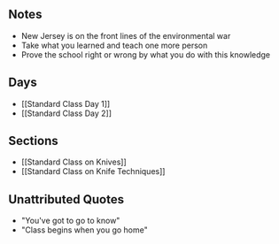 ## Notes
* New Jersey is on the front lines of the environmental war
* Take what you learned and teach one more person
* Prove the school right or wrong by what you do with this knowledge

## Days
* [[Standard Class Day 1]]
* [[Standard Class Day 2]]

## Sections
* [[Standard Class on Knives]]
* [[Standard Class on Knife Techniques]]

## Unattributed Quotes
* "You've got to go to know"
* "Class begins when you go home"